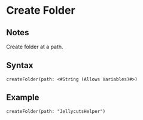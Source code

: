 # Create Folder

## Notes
Create folder at a path.

## Syntax

```
createFolder(path: <#String (Allows Variables)#>)
```

## Example
```
createFolder(path: "JellycutsHelper")
```